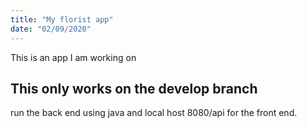 ```yaml
---
title: "My florist app"
date: "02/09/2020"
---
```


This is an app I am working on 

## This only works on the develop branch

run the back end using java and local host 8080/api for the front end.